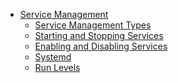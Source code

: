 - <a href="087 l Service Management /README.md">Service Management</a>
	- <a href="087 l Service Management /#Service-Management-type">Service Management Types</a>
	- <a href="087 l Service Management /#startstopservice">Starting and Stopping Services</a>
	- <a href="087 l Service Management /#enaanddis">Enabling and Disabling Services</a>
	- <a href="087 l Service Management /#systemd">Systemd</a>	
	- <a href="087 l Service Management /#runlevels">Run Levels</a>	

